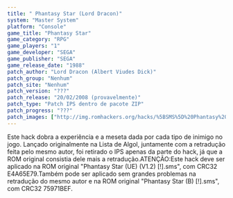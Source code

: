 ```yaml
---
title: " Phantasy Star (Lord Dracon)"
system: "Master System"
platform: "Console"
game_title: "Phantasy Star"
game_category: "RPG"
game_players: "1"
game_developer: "SEGA"
game_publisher: "SEGA"
game_release_date: "1988"
patch_author: "Lord Dracon (Albert Viudes Dick)"
patch_group: "Nenhum"
patch_site: "Nenhum"
patch_version: "???"
patch_release: "20/02/2008 (provavelmente)"
patch_type: "Patch IPS dentro de pacote ZIP"
patch_progress: "???"
patch_images: ["http://img.romhackers.org/hacks/%5BSMS%5D%20Phantasy%20Star%20-%20Lord%20Dracon%20-%201.png","http://img.romhackers.org/hacks/%5BSMS%5D%20Phantasy%20Star%20-%20Lord%20Dracon%20-%202.png","http://img.romhackers.org/hacks/%5BSMS%5D%20Phantasy%20Star%20-%20Lord%20Dracon%20-%203.png"]
---
```

Este hack dobra a experiência e a meseta dada por cada tipo de inimigo no jogo. Lançado originalmente na Lista de Algol, juntamente com a retradução feita pelo mesmo autor, foi retirado o IPS apenas da parte do hack, já que a ROM original consistia dele mais a retradução.ATENÇÃO:Este hack deve ser aplicado na ROM original "Phantasy Star (UE) (V1.2) [!].sms", com CRC32 E4A65E79.Também pode ser aplicado sem grandes problemas na retradução do mesmo autor e na ROM original "Phantasy Star (B) [!].sms", com CRC32 75971BEF.